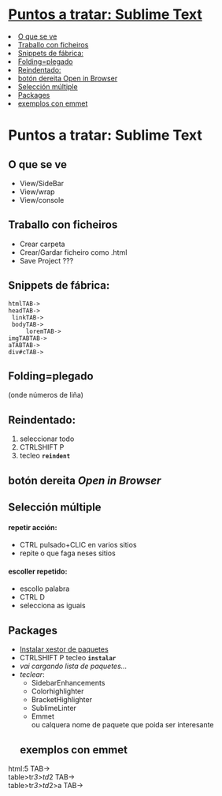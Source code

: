 <!DOCTYPE html>
<html>

<head>
  <meta charset="utf-8">
  <meta name="viewport" content="width=device-width, initial-scale=1.0">

  <link rel="stylesheet" href="https://stackedit.io/style.css" />
</head>

<body class="stackedit">
  <div class="stackedit__left">
    <div class="stackedit__toc">
      
<h1><a href="#puntos-a-tratar-sublime-text">Puntos a tratar: Sublime Text</a></h1>

<li><a href="#o-que-se-ve">O que se ve</a></li>
<li><a href="#traballo-con-ficheiros">Traballo con ficheiros</a></li>
<li><a href="#snippets-de-fábrica">Snippets de fábrica:</a></li>
<li><a href="#foldingplegado">Folding=plegado</a></li>
<li><a href="#reindentado">Reindentado:</a></li>
<li><a href="#botón-dereita-open-in-browser">botón dereita Open in Browser</a></li>
<li><a href="#selección-múltiple">Selección múltiple</a>
</li>
<li><a href="#packages">Packages</a></li>
<li><a href="#exemplos-con-emmet">exemplos con emmet</a></li>
</ul>
  </div>
  <div class="stackedit__right">
    <div class="stackedit__html">
      <h1 id="puntos-a-tratar-sublime-text">Puntos a tratar: Sublime Text</h1>
<h2 id="o-que-se-ve">O que se ve</h2>
<ul>
<li>View/SideBar</li>
<li>View/wrap</li>
<li>View/console</li>
</ul>
<h2 id="traballo-con-ficheiros">Traballo con ficheiros</h2>
<ul>
<li>Crear carpeta</li>
<li>Crear/Gardar ficheiro como .html</li>
<li>Save Project ???</li>
</ul>
<h2 id="snippets-de-fábrica">Snippets de fábrica:</h2>
<pre><code>htmlTAB-&gt;
headTAB-&gt;
 linkTAB-&gt;
 bodyTAB-&gt;
     loremTAB-&gt;
imgTABTAB-&gt;
aTABTAB-&gt;
div#cTAB-&gt; 
</code></pre>
<h2 id="foldingplegado">Folding=plegado</h2>
<p>(onde números de liña)</p>
<h2 id="reindentado">Reindentado:</h2>
<ol>
<li>seleccionar todo</li>
<li>CTRLSHIFT P</li>
<li>tecleo <strong><code>reindent</code></strong></li>
</ol>
<h2 id="botón-dereita-open-in-browser">botón dereita <em>Open in Browser</em></h2>
<h2 id="selección-múltiple">Selección múltiple</h2>
<h4 id="repetir-acción">repetir acción:</h4>
<ul>
<li>CTRL pulsado+CLIC en varios sitios</li>
<li>repite o que faga neses sitios</li>
</ul>
<h4 id="escoller-repetido">escoller repetido:</h4>
<ul>
<li>escollo palabra</li>
<li>CTRL D</li>
<li>selecciona as iguais</li>
</ul>
<h2 id="packages">Packages</h2>
<ul>
<li><a href="https://packagecontrol.io/installation">Instalar xestor de paquetes</a></li>
<li>CTRLSHIFT P  tecleo <strong><code>instalar</code></strong></li>
<li><em>vai cargando lista de paquetes…</em></li>
<li><em>teclear</em>:
<ul>
<li>SidebarEnhancements</li>
<li>Colorhighlighter</li>
<li>BracketHighlighter</li>
<li>SublimeLinter</li>
<li>Emmet<br>
ou calquera nome de paquete que poida ser interesante</li>
</ul>
<h2 id="exemplos-con-emmet">exemplos con emmet</h2>
</li>
</ul>
<p>html:5 TAB-&gt;<br>
table&gt;tr<em>3&gt;td</em>2 TAB-&gt;<br>
table&gt;tr<em>3&gt;td</em>2&gt;a TAB-&gt;</p>

  </div>
</body>

</html>
